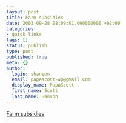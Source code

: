 ```yaml
---
layout: post
title: Farm subsidies
date: 2003-09-28 08:09:01.000000000 +02:00
categories:
- quick links
tags: []
status: publish
type: post
published: true
meta: {}
author:
  login: shanson
  email: papascott-wp@gmail.com
  display_name: PapaScott
  first_name: Scott
  last_name: Hanson
---
```

<p><a title="Pay off your farmers, the whole world pays" href="http://denbeste.nu/cd_log_entries/2003/09/Farmsubsidies.shtml">Farm subsidies</a></p>

